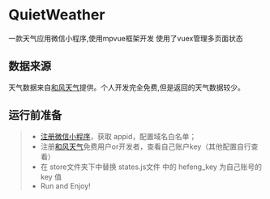 # QuietWeather
一款天气应用微信小程序,使用mpvue框架开发 使用了vuex管理多页面状态
<p align='center'>
    <!-- <img src='https://user-gold-cdn.xitu.io/2018/7/5/1646880a97f2c931?w=344&h=344&f=jpeg&s=66247'> -->
</p>

## 数据来源
天气数据来自[和风天气](http://www.heweather.com/)提供。个人开发完全免费,但是返回的天气数据较少。

## 运行前准备
> * [注册微信小程序](https://mp.weixin.qq.com/wxopen/waregister?action=step1)，获取 appid，配置域名白名单；
> * 注册[和风天气](https://console.heweather.com/register)免费用户or开发者，查看自己账户key（其他配置自行查看）
> * 在 store文件夹下中替换 states.js文件 中的 hefeng_key 为自己账号的 key 值
> * Run and Enjoy!